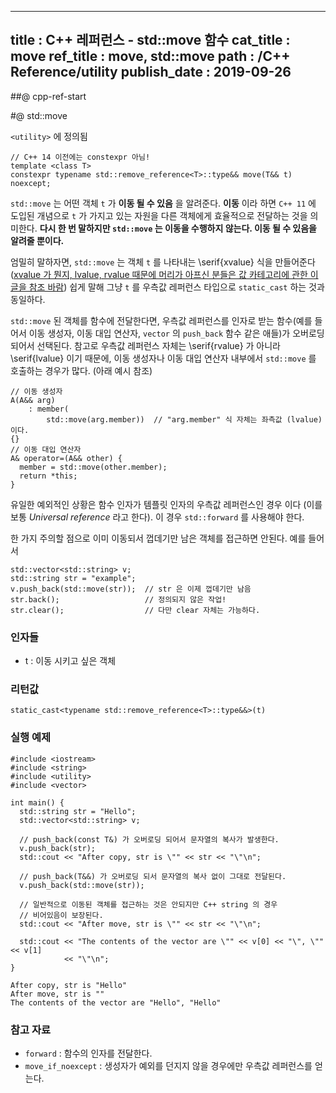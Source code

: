 ----------------
title : C++ 레퍼런스 - std::move 함수
cat_title :  move
ref_title : move, std::move
path : /C++ Reference/utility
publish_date : 2019-09-26
----------------

##@ cpp-ref-start

#@ std::move

`<utility>` 에 정의됨

```cpp-formatted
// C++ 14 이전에는 constexpr 아님!
template <class T>
constexpr typename std::remove_reference<T>::type&& move(T&& t) noexcept;
```

`std::move` 는 어떤 객체 `t` 가 **이동 될 수 있음** 을 알려준다. **이동** 이라 하면 `C++ 11` 에 도입된 개념으로 `t` 가 가지고 있는 자원을 다른 객체에게 효율적으로 전달하는 것을 의미한다. **다시 한 번 말하지만 `std::move` 는 이동을 수행하지 않는다. 이동 될 수 있음을 알려줄 뿐이다.**

엄밀히 말하자면, `std::move` 는 객체 `t` 를 나타내는 \serif{xvalue} 식을 만들어준다 ([xvalue 가 뭔지, lvalue, rvalue 때문에 머리가 아프신 분들은 값 카테고리에 관한 이 글을 참조 바람](/294)) 쉽게 말해 그냥 `t` 를 우측값 레퍼런스 타입으로 `static_cast` 하는 것과 동일하다.

`std::move` 된 객체를 함수에 전달한다면, 우측값 레퍼런스를 인자로 받는 함수(예를 들어서 이동 생성자, 이동 대입 연산자, `vector` 의 `push_back` 함수 같은 애들)가 오버로딩 되어서 선택된다. 참고로 우측값 레퍼런스 자체는 \serif{rvalue} 가 아니라 \serif{lvalue} 이기 때문에, 이동 생성자나 이동 대입 연산자 내부에서 `std::move` 를 호출하는 경우가 많다. (아래 예시 참조)

```cpp-formatted
// 이동 생성자
A(A&& arg)
    : member(
        std::move(arg.member))  // "arg.member" 식 자체는 좌측값 (lvalue) 이다.
{}
// 이동 대입 연산자
A& operator=(A&& other) {
  member = std::move(other.member);
  return *this;
}
```

유일한 예외적인 상황은 함수 인자가 템플릿 인자의 우측값 레퍼런스인 경우 이다 (이를 보통 *Universal reference* 라고 한다). 이 경우 `std::forward` 를 사용해야 한다.

한 가지 주의할 점으로 이미 이동되서 껍데기만 남은 객체를 접근하면 안된다. 예를 들어서

```cpp-formatted
std::vector<std::string> v;
std::string str = "example";
v.push_back(std::move(str));  // str 은 이제 껍데기만 남음
str.back();                   // 정의되지 않은 작업!
str.clear();                  // 다만 clear 자체는 가능하다.
```

### 인자들

* t	: 이동 시키고 싶은 객체

### 리턴값

`static_cast<typename std::remove_reference<T>::type&&>(t)`

### 실행 예제

```cpp-formatted
#include <iostream>
#include <string>
#include <utility>
#include <vector>

int main() {
  std::string str = "Hello";
  std::vector<std::string> v;

  // push_back(const T&) 가 오버로딩 되어서 문자열의 복사가 발생한다.
  v.push_back(str);
  std::cout << "After copy, str is \"" << str << "\"\n";

  // push_back(T&&) 가 오버로딩 되서 문자열의 복사 없이 그대로 전달된다.
  v.push_back(std::move(str));

  // 일반적으로 이동된 객체를 접근하는 것은 안되지만 C++ string 의 경우
  // 비어있음이 보장된다.
  std::cout << "After move, str is \"" << str << "\"\n";

  std::cout << "The contents of the vector are \"" << v[0] << "\", \"" << v[1]
            << "\"\n";
}
```

```exec
After copy, str is "Hello"
After move, str is ""
The contents of the vector are "Hello", "Hello"
```

### 참고 자료

* `forward` : 함수의 인자를 전달한다.
* `move_if_noexcept` : 생성자가 예외를 던지지 않을 경우에만 우측값 레퍼런스를 얻는다.